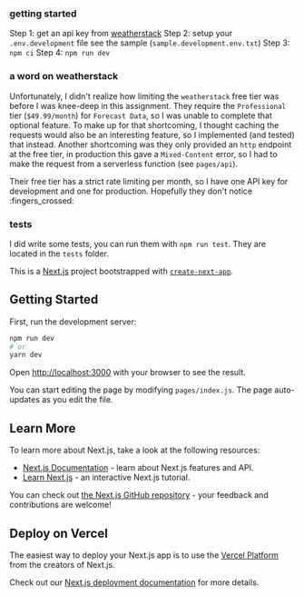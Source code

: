 ### getting started

Step 1: get an api key from [weatherstack](https://weatherstack.com/)
Step 2: setup your `.env.development` file see the sample (`sample.development.env.txt`)
Step 3: `npm ci`
Step 4: `npm run dev`

### a word on weatherstack

Unfortunately, I didn't realize how limiting the `weatherstack` free tier was before I was knee-deep in this assignment.
They require the `Professional` tier (`$49.99/month`) for `Forecast Data`, so I was unable to complete that optional feature.
To make up for that shortcoming, I thought caching the requests would also be an interesting feature, so I implemented (and tested)
that instead. Another shortcoming was they only provided an `http` endpoint at the free tier, in production this gave a `Mixed-Content`
error, so I had to make the request from a serverless function (see `pages/api`).

Their free tier has a strict rate limiting per month, so I have one API key for development and one for production. Hopefully they don't notice
:fingers_crossed:

### tests

I did write some tests, you can run them with `npm run test`. They are located in the `tests` folder.


This is a [Next.js](https://nextjs.org/) project bootstrapped with [`create-next-app`](https://github.com/zeit/next.js/tree/canary/packages/create-next-app).

## Getting Started

First, run the development server:

```bash
npm run dev
# or
yarn dev
```

Open [http://localhost:3000](http://localhost:3000) with your browser to see the result.

You can start editing the page by modifying `pages/index.js`. The page auto-updates as you edit the file.

## Learn More

To learn more about Next.js, take a look at the following resources:

- [Next.js Documentation](https://nextjs.org/docs) - learn about Next.js features and API.
- [Learn Next.js](https://nextjs.org/learn) - an interactive Next.js tutorial.

You can check out [the Next.js GitHub repository](https://github.com/zeit/next.js) - your feedback and contributions are welcome!

## Deploy on Vercel

The easiest way to deploy your Next.js app is to use the [Vercel Platform](https://vercel.com/import?utm_medium=default-template&filter=next.js&utm_source=create-next-app&utm_campaign=create-next-app-readme) from the creators of Next.js.

Check out our [Next.js deployment documentation](https://nextjs.org/docs/deployment) for more details.
